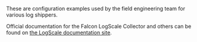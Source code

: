 These are configuration examples used by the field engineering team for various log shippers. 

Official documentation for the Falcon LogScale Collector and others can be found on [the LogScale documentation site](https://library.humio.com/humio-server/log-shippers-log-collector.html).
